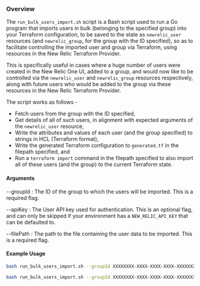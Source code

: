 ### Overview
The `run_bulk_users_import.sh` script is a Bash script used to run a Go program that imports users in bulk (belonging to the specified group) into your Terraform configuration, to be saved to the state as `newrelic_user` resources (and `newrelic_group`, for the group with the ID specified), so as to facilitate controlling the imported user and group via Terraform, using resources in the New Relic Terraform Provider.

This is specifically useful in cases where a huge number of users were created in the New Relic One UI, added to a group, and would now like to be controlled via the `newrelic_user` and `newrelic_group` resources respectively, along with future users who would be added to the group via these resources in the New Relic Terraform Provider.

 The script works as follows - 
- Fetch users from the group with the ID specified,
- Get details of all of such users, in alignment with expected arguments of the `newrelic_user` resource,
- Write the attributes and values of each user (and the group specified) to strings in HCL (Terraform format),
- Write the generated Terraform configuration to `generated.tf` in the filepath specified, and
- Run a `terraform import` command in the filepath specified to also import all of these users (and the group) to the current Terraform state.


#### Arguments
--groupId <groupId>: The ID of the group to which the users will be imported. This is a required flag.

--apiKey <apiKey>: The User API key used for authentication. This is an optional flag, and can only be skipped if your environment has a `NEW_RELIC_API_KEY` that can be defaulted to.

--filePath <filePath>: The path to the file containing the user data to be imported. This is a required flag.

#### Example Usage
```sh
bash run_bulk_users_import.sh --groupId XXXXXXXX-XXXX-XXXX-XXXX-XXXXXXXXXXXX --filePath ../../testing
```

```sh
bash run_bulk_users_import.sh --groupId XXXXXXXX-XXXX-XXXX-XXXX-XXXXXXXXXXXX --apiKey XXXX-XXXXXXXXXXXXXXXX --filePath ../../testing
```



